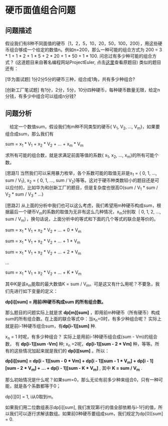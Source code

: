 # 硬币面值组合问题

## 问题描述

假设我们有8种不同面值的硬币｛1，2，5，10，20，50，100，200｝，用这些硬币组合够成一个给定的数值n。例如n=200，那么一种可能的组合方式为 200 = 3 * 1 + 1 * 2 + 1 * 5 + 2 * 20 + 1 * 50 + 1 * 100. 问总过有多少种可能的组合方式？ (这道题目来自著名编程网站ProjectEuler, 点击[这里](http://projecteuler.net/problem=31)查看原题目) 类似的题目还有：

[华为面试题] 1分2分5分的硬币三种，组合成1角，共有多少种组合?

[创新工厂笔试题] 有1分，2分，5分，10分四种硬币，每种硬币数量无限，给定n分钱，有多少中组合可以组成n分钱?

## 问题分析
　给定一个数值sum，假设我们有m种不同类型的硬币{ V<sub>1</sub>, V<sub>2</sub>, ..., V<sub>m</sub>}，如果要组合成sum，那么我们有

sum = x<sub>1</sub> * V<sub>1</sub> + x<sub>2</sub> * V<sub>2</sub> + ... + x<sub>m</sub> * V<sub>m</sub> 

求所有可能的组合数，就是求满足前面等值的系数{ x<sub>1</sub>, x<sub>2</sub>, ..., x<sub>m</sub>}的所有可能个数。

[思路1] 当然我们可以采用暴力枚举，各个系数可能的取值无非是x<sub>1</sub> = { 0, 1, ..., sum / V<sub>1</sub>}, x<sub>2</sub> = { 0, 1, ..., sum /  V<sub>2</sub>}等等。这对于硬币种类数较小的题目还是可以应付的，比如华为和创新工厂的题目，但是复杂度也很高O(sum / V<sub>1</sub> * sum / V<sub>2</sub> * sum / V<sub>3</sub> * ...)

[思路2] 从上面的分析中我们也可以这么考虑，我们希望用m种硬币构成sum，根据最后一个硬币V<sub>m</sub>的系数的取值为无非有这么几种情况，x<sub>m</sub>分别取｛ 0, 1, 2, ..., sum / V<sub>m</sub>｝，换句话说，上面分析中的等式和下面的几个等式的联合是等价的。

sum = x<sub>1</sub> * V<sub>1</sub> + x<sub>2</sub> * V<sub>2</sub> + ... + 0 * V<sub>m</sub>

sum = x<sub>1</sub> * V<sub>1</sub> + x<sub>2</sub> * V<sub>2</sub> + ... + 1 * V<sub>m</sub>

sum = x<sub>1</sub> * V<sub>1</sub> + x<sub>2</sub> * V<sub>2</sub> + ... + 2 * V<sub>m</sub>

...

sum = x<sub>1</sub> * V<sub>1</sub> + x<sub>2</sub> * V<sub>2</sub> + ... + K * V<sub>m</sub> 

其中K是该x<sub>m</sub>能取的最大数值K = sum / V<sub>m</sub>。可是这又有什么用呢？不要急，我们先进行如下变量的定义：

**dp[i][sum] = 用前i种硬币构成sum 的所有组合数。**

那么题目的问题实际上就是求 **dp[m][sum]** ，即用前m种硬币（所有硬币）构成sum的所有组合数。在上面的联合等式中：当x<sub>n</sub>=0时，有多少种组合呢？ 实际上就是前i-1种硬币组合sum，有**dp[i-1][sum]** 种.

x<sub>n</sub> = 1 时呢，有多少种组合？ 实际上是用前i-1种硬币组合成(sum - Vm)的组合数， 有 **dp[i-1][sum -Vm]** 种; x<sub>n</sub> =2呢，**dp[i-1][sum - 2 * Vm]** 种，等等。所有的这些情况加起来就是我们的 **dp[i][sum]** 。所以：

**dp[i][sum] = dp[i - 1][sum - 0 * Vm] + dp[i - 1][sum - 1 * V<sub>m</sub>] + dp[i - 1][sum - 2 * V<sub>m</sub>] + ... + dp[i - 1][sum - K * V<sub>m</sub>]** , 其中 **K = sum / V<sub>m</sub>** .

那么初始情况是什么呢？如果sum=0，那么无论有前多少种来组合0，只有一种可能，就是各个系数都等于0；

dp[i][0] = 1, i从0取到m。

如果我们用二位数组表示dp[i][sum], 我们发现第i行的值全部依赖与i-1行的值，所以我们可以逐行求解该数组。如果前0种硬币要组成sum，我们规定为dp[0][sum] = 0. 